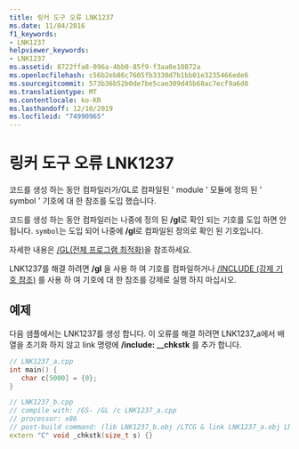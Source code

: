 ```yaml
---
title: 링커 도구 오류 LNK1237
ms.date: 11/04/2016
f1_keywords:
- LNK1237
helpviewer_keywords:
- LNK1237
ms.assetid: 8722ffa8-096a-4bb0-85f9-f3aa0e10872a
ms.openlocfilehash: c56b2eb86c7605fb3330d7b1bb01e3235466ede6
ms.sourcegitcommit: 573b36b52b0de7be5cae309d45b68ac7ecf9a6d8
ms.translationtype: MT
ms.contentlocale: ko-KR
ms.lasthandoff: 12/10/2019
ms.locfileid: "74990965"
---
```

# <a name="linker-tools-error-lnk1237"></a>링커 도구 오류 LNK1237

코드를 생성 하는 동안 컴파일러가/GL로 컴파일된 ' module ' 모듈에 정의 된 ' symbol ' 기호에 대 한 참조를 도입 했습니다.

코드를 생성 하는 동안 컴파일러는 나중에 정의 된 **/gl**로 확인 되는 기호를 도입 하면 안 됩니다. `symbol`는 도입 되어 나중에 **/gl**로 컴파일된 정의로 확인 된 기호입니다.

자세한 내용은 [/GL(전체 프로그램 최적화)](../../build/reference/gl-whole-program-optimization.md)을 참조하세요.

LNK1237를 해결 하려면 **/gl** 을 사용 하 여 기호를 컴파일하거나 [/INCLUDE (강제 기호 참조)](../../build/reference/include-force-symbol-references.md) 를 사용 하 여 기호에 대 한 참조를 강제로 실행 하지 마십시오.

## <a name="example"></a>예제

다음 샘플에서는 LNK1237를 생성 합니다. 이 오류를 해결 하려면 LNK1237_a에서 배열을 초기화 하지 않고 link 명령에 **/include: __chkstk** 를 추가 합니다.

```cpp
// LNK1237_a.cpp
int main() {
   char c[5000] = {0};
}
```

```cpp
// LNK1237_b.cpp
// compile with: /GS- /GL /c LNK1237_a.cpp
// processor: x86
// post-build command: (lib LNK1237_b.obj /LTCG & link LNK1237_a.obj LNK1237_b.lib /nodefaultlib /entry:main /LTCG)
extern "C" void _chkstk(size_t s) {}
```
